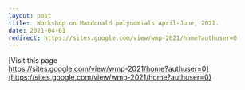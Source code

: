 ```yaml
---
layout: post
title:  Workshop on Macdonald polynomials April-June, 2021.
date: 2021-04-01
redirect: https://sites.google.com/view/wmp-2021/home?authuser=0
---
```


[Visit this page <br>
https://sites.google.com/view/wmp-2021/home?authuser=0](https://sites.google.com/view/wmp-2021/home?authuser=0)
